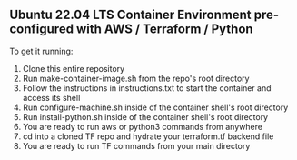 ## Ubuntu 22.04 LTS Container Environment pre-configured with AWS / Terraform / Python

To get it running:

1) Clone this entire repository
2) Run make-container-image.sh from the repo's root directory
3) Follow the instructions in instructions.txt to start the container and access its shell
4) Run configure-machine.sh inside of the container shell's root directory
5) Run install-python.sh inside of the container shell's root directory
6) You are ready to run aws or python3 commands from anywhere
7) cd into a cloned TF repo and hydrate your terraform.tf backend file
8) You are ready to run TF commands from your main directory

